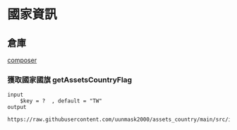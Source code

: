 <!--
 * @Author: your name
 * @Date: 2021-09-29 18:03:56
 * @LastEditTime: 2021-09-30 09:03:06
 * @LastEditors: Please set LastEditors
 * @Description: In User Settings Edit
 * @FilePath: \aa\README.md
-->

# 國家資訊

## 倉庫

[composer](https://packagist.org/packages/uunmask2000_kk/assets_country)

### 獲取國家國旗 getAssetsCountryFlag

```
input
    $key = ?  , default = "TW"
output
    https://raw.githubusercontent.com/uunmask2000/assets_country/main/src/img/TW.png
```
